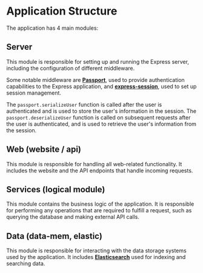 # Application Structure

The application has 4 main modules:

## Server
This module is responsible for setting up and running the Express server, including the configuration of different middleware.

Some notable middleware are **[Passport](https://www.passportjs.org/)**, used to provide authentication capabilities to the Express application, and **[express-session](https://expressjs.com/en/resources/middleware/session.html)**, used to set up session management.

The `passport.serializeUser` function is called after the user is authenticated and is used to store the user's information in the session.
The `passport.deserializeUser` function is called on subsequent requests after the user is authenticated, and is used to retrieve the user's information from the session.

## Web (website / api)
This module is responsible for handling all web-related functionality. It includes the website and the API endpoints that handle incoming requests.

## Services (logical module)
This module contains the business logic of the application. It is responsible for performing any operations that are required to fulfill a request, such as querying the database and making external API calls.

## Data (data-mem, elastic)
This module is responsible for interacting with the data storage systems used by the application. It includes **[Elasticsearch](https://www.elastic.co/guide/en/elasticsearch/reference/current/index.html)** used for indexing and searching data.
